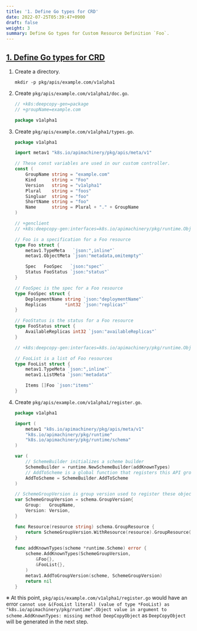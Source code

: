 ```yaml
---
title: '1. Define Go types for CRD'
date: 2022-07-25T05:39:47+0900
draft: false
weight: 3
summary: Define Go types for Custom Resource Definition `Foo`.
---
```


## [1. Define Go types for CRD](https://github.com/nakamasato/sample-controller/commit/b135ebfd9513617ccd6262eb20b71d27975022e2)

1. Create a directory.

    ```
    mkdir -p pkg/apis/example.com/v1alpha1
    ```

1. Create `pkg/apis/example.com/v1alpha1/doc.go`.

    ```go
    // +k8s:deepcopy-gen=package
    // +groupName=example.com

    package v1alpha1
    ```
1. Create `pkg/apis/example.com/v1alpha1/types.go`.
    ```go
    package v1alpha1

    import metav1 "k8s.io/apimachinery/pkg/apis/meta/v1"

    // These const variables are used in our custom controller.
    const (
        GroupName string = "example.com"
        Kind      string = "Foo"
        Version   string = "v1alpha1"
        Plural    string = "foos"
        Singluar  string = "foo"
        ShortName string = "foo"
        Name      string = Plural + "." + GroupName
    )

    // +genclient
    // +k8s:deepcopy-gen:interfaces=k8s.io/apimachinery/pkg/runtime.Object

    // Foo is a specification for a Foo resource
    type Foo struct {
        metav1.TypeMeta   `json:",inline"`
        metav1.ObjectMeta `json:"metadata,omitempty"`

        Spec   FooSpec   `json:"spec"`
        Status FooStatus `json:"status"`
    }

    // FooSpec is the spec for a Foo resource
    type FooSpec struct {
        DeploymentName string `json:"deploymentName"`
        Replicas       *int32 `json:"replicas"`
    }

    // FooStatus is the status for a Foo resource
    type FooStatus struct {
        AvailableReplicas int32 `json:"availableReplicas"`
    }

    // +k8s:deepcopy-gen:interfaces=k8s.io/apimachinery/pkg/runtime.Object

    // FooList is a list of Foo resources
    type FooList struct {
        metav1.TypeMeta `json:",inline"`
        metav1.ListMeta `json:"metadata"`

        Items []Foo `json:"items"`
    }
    ```

1. Create `pkg/apis/example.com/v1alpha1/register.go`.

    ```go
    package v1alpha1

    import (
        metav1 "k8s.io/apimachinery/pkg/apis/meta/v1"
        "k8s.io/apimachinery/pkg/runtime"
        "k8s.io/apimachinery/pkg/runtime/schema"
    )

    var (
        // SchemeBuilder initializes a scheme builder
        SchemeBuilder = runtime.NewSchemeBuilder(addKnownTypes)
        // AddToScheme is a global function that registers this API group & version to a scheme
        AddToScheme = SchemeBuilder.AddToScheme
    )

    // SchemeGroupVersion is group version used to register these objects.
    var SchemeGroupVersion = schema.GroupVersion{
        Group:   GroupName,
        Version: Version,
    }

    func Resource(resource string) schema.GroupResource {
        return SchemeGroupVersion.WithResource(resource).GroupResource()
    }

    func addKnownTypes(scheme *runtime.Scheme) error {
        scheme.AddKnownTypes(SchemeGroupVersion,
            &Foo{},
            &FooList{},
        )
        metav1.AddToGroupVersion(scheme, SchemeGroupVersion)
        return nil
    }
    ```

※ At this point, `pkg/apis/example.com/v1alpha1/register.go` would have an error `cannot use &(FooList literal) (value of type *FooList) as "k8s.io/apimachinery/pkg/runtime".Object value in argument to scheme.AddKnownTypes: missing method DeepCopyObject` as `DeepCopyObject` will be generated in the next step.
